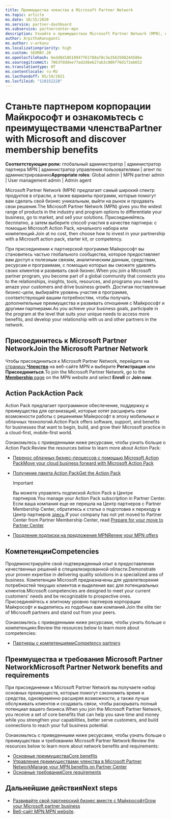 ```yaml
---
title: Преимущества членства в Microsoft Partner Network
ms.topic: article
ms.date: 10/15/2020
ms.service: partner-dashboard
ms.subservice: partnercenter-mpn
description: Узнайте о преимуществах Microsoft Partner Network (MPN), в том числе о Microsoft Action Pack, компетенциях и возможностях программы, которые помогут вам выйти на рынок со своими решениями и успешно их продавать.
author: ArpithaKanuganti
ms.author: v-arkanu
ms.localizationpriority: high
ms.custom: SEOMAY.20
ms.openlocfilehash: 6edd8d18610947f61f88af8c3e3563508244586e
ms.sourcegitcommit: 7063fdddee77ad2d8e627ab3c806f76d173ab652
ms.translationtype: HT
ms.contentlocale: ru-RU
ms.lasthandoff: 05/19/2021
ms.locfileid: "110152228"
---
```

# <a name="partner-with-microsoft-and-discover-membership-benefits"></a><span data-ttu-id="8d625-103">Станьте партнером корпорации Майкрософт и ознакомьтесь с преимуществами членства</span><span class="sxs-lookup"><span data-stu-id="8d625-103">Partner with Microsoft and discover membership benefits</span></span>

<span data-ttu-id="8d625-104">**Соответствующие роли:** глобальный администратор | администратор партнера MPN | администратор управления пользователями | агент по администрированию</span><span class="sxs-lookup"><span data-stu-id="8d625-104">**Appropriate roles**: Global admin | MPN partner admin | User management admin | Admin agent</span></span>

<span data-ttu-id="8d625-105">Microsoft Partner Network (MPN) предлагает самый широкий спектр продуктов в отрасли, а также варианты программ, которые помогут вам сделать свой бизнес уникальным, выйти на рынок и продавать свои решения.</span><span class="sxs-lookup"><span data-stu-id="8d625-105">The Microsoft Partner Network (MPN) gives you the widest range of products in the industry and program options to differentiate your business, go to market, and sell your solutions.</span></span> <span data-ttu-id="8d625-106">Присоединяйтесь бесплатно, а затем выберите способ участия в качестве партнера: с помощью Microsoft Action Pack, начального набора или компетенций.</span><span class="sxs-lookup"><span data-stu-id="8d625-106">Join at no cost, then choose how to invest in your partnership with a Microsoft action pack, starter kit, or competency.</span></span>

<span data-ttu-id="8d625-107">При присоединении к партнерской программе Майкрософт вы становитесь частью глобального сообщества, которое предоставляет вам доступ к полезным связям, аналитическим данным, средствам, ресурсам и программам, с помощью которых вы сможете удивлять своих клиентов и развивать свой бизнес.</span><span class="sxs-lookup"><span data-stu-id="8d625-107">When you join a Microsoft partner program, you become part of a global community that connects you to the relationships, insights, tools, resources, and programs you need to amaze your customers and drive business growth.</span></span> <span data-ttu-id="8d625-108">Достигая поставленные бизнес-цели, выбирайте уровень участия в программе, соответствующий вашим потребностям, чтобы получать дополнительные преимущества и развивать отношения с Майкрософт и другими партнерами.</span><span class="sxs-lookup"><span data-stu-id="8d625-108">As you achieve your business goals, participate in the program at the level that suits your unique needs to access more benefits, and develop your relationship with us and other partners in the network.</span></span> 

## <a name="join-the-microsoft-partner-network"></a><span data-ttu-id="8d625-109">Присоединитесь к Microsoft Partner Network</span><span class="sxs-lookup"><span data-stu-id="8d625-109">Join the Microsoft Partner Network</span></span>

<span data-ttu-id="8d625-110">Чтобы присоединиться к Microsoft Partner Network, перейдите на [страницу **Членство**](https://partner.microsoft.com/membership) на веб-сайте MPN и выберите **Регистрация** или **Присоединиться**.</span><span class="sxs-lookup"><span data-stu-id="8d625-110">To join the Microsoft Partner Network, go to the [**Membership** page](https://partner.microsoft.com/membership) on the MPN website and select **Enroll** or **Join now**.</span></span>

## <a name="action-pack"></a><span data-ttu-id="8d625-111">Action Pack</span><span class="sxs-lookup"><span data-stu-id="8d625-111">Action Pack</span></span>

<span data-ttu-id="8d625-112">Action Pack предлагает программное обеспечение, поддержку и преимущества для организаций, которые хотят расширить свои возможности работы с решениями Майкрософт в эпоху мобильных и облачных технологий.</span><span class="sxs-lookup"><span data-stu-id="8d625-112">Action Pack offers software, support, and benefits for businesses that want to begin, build, and grow their Microsoft practice in a cloud-first, mobile-first world.</span></span>

<span data-ttu-id="8d625-113">Ознакомьтесь с приведенными ниже ресурсами, чтобы узнать больше о Action Pack:</span><span class="sxs-lookup"><span data-stu-id="8d625-113">Review the resources below to learn more about Action Pack:</span></span>

- [<span data-ttu-id="8d625-114">Перенос облачных бизнес-процессов с помощью Microsoft Action Pack</span><span class="sxs-lookup"><span data-stu-id="8d625-114">Move your cloud business forward with Microsoft Action Pack</span></span>](https://partner.microsoft.com/membership/action-pack)

- [<span data-ttu-id="8d625-115">Получение пакета Action Pack</span><span class="sxs-lookup"><span data-stu-id="8d625-115">Get the Action Pack</span></span>](mpn-get-action-pack.md)
  
    >[!IMPORTANT]
    ><span data-ttu-id="8d625-116">Вы можете управлять подпиской Action Pack в Центре партнеров.</span><span class="sxs-lookup"><span data-stu-id="8d625-116">You manage your Action Pack subscription in Partner Center.</span></span> <span data-ttu-id="8d625-117">Если ваша компания еще не перешла на Центр партнеров с Partner Membership Center, обратитесь к статье о подготовке к переходу в Центр партнеров [здесь](prepare-pmc-pc-migration.md).</span><span class="sxs-lookup"><span data-stu-id="8d625-117">If your company has not yet moved to Partner Center from Partner Membership Center, read [Prepare for your move to Partner Center](prepare-pmc-pc-migration.md)</span></span>  

- [<span data-ttu-id="8d625-118">Продление подписки на предложения MPN</span><span class="sxs-lookup"><span data-stu-id="8d625-118">Renew your MPN offers</span></span>](renew-mpn-offers.md)

## <a name="competencies"></a><span data-ttu-id="8d625-119">Компетенции</span><span class="sxs-lookup"><span data-stu-id="8d625-119">Competencies</span></span>

<span data-ttu-id="8d625-120">Продемонстрируйте свой подтвержденный опыт в предоставлении качественных решений в специализированной области.</span><span class="sxs-lookup"><span data-stu-id="8d625-120">Demonstrate your proven expertise in delivering quality solutions in a specialized area of business.</span></span> <span data-ttu-id="8d625-121">Компетенции Microsoft предназначены для удовлетворения потребностей текущих клиентов и выделения вас для потенциальных клиентов.</span><span class="sxs-lookup"><span data-stu-id="8d625-121">Microsoft competencies are designed to meet your current customers' needs and be recognizable to prospective ones.</span></span> <span data-ttu-id="8d625-122">Присоединяйтесь к элитному уровню партнеров корпорации Майкрософт и выделитесь из подобных вам компаний.</span><span class="sxs-lookup"><span data-stu-id="8d625-122">Join the elite tier of Microsoft partners and stand out from your peers.</span></span>

<span data-ttu-id="8d625-123">Ознакомьтесь с приведенными ниже ресурсами, чтобы узнать больше о компетенциях:</span><span class="sxs-lookup"><span data-stu-id="8d625-123">Review the resources below to learn more about competencies:</span></span>

- [<span data-ttu-id="8d625-124">Партнеры с компетенциями</span><span class="sxs-lookup"><span data-stu-id="8d625-124">Competency partners</span></span>](https://partner.microsoft.com/membership/competencies)

## <a name="microsoft-partner-network-benefits-and-requirements"></a><span data-ttu-id="8d625-125">Преимущества и требования Microsoft Partner Network</span><span class="sxs-lookup"><span data-stu-id="8d625-125">Microsoft Partner Network benefits and requirements</span></span>

<span data-ttu-id="8d625-126">При присоединении к Microsoft Partner Network вы получаете набор основных преимуществ, которые помогут сэкономить время и средства, одновременно расширяя возможности, а также лучше обслуживать клиентов и создавать связи, чтобы раскрывать полный потенциал вашего бизнеса.</span><span class="sxs-lookup"><span data-stu-id="8d625-126">When you join the Microsoft Partner Network, you receive a set of core benefits that can help you save time and money while you strengthen your capabilities, better serve customers, and build connections to reach your full business potential.</span></span> 

<span data-ttu-id="8d625-127">Ознакомьтесь с приведенными ниже ресурсами, чтобы узнать больше о преимуществах и требованиях Microsoft Partner Network:</span><span class="sxs-lookup"><span data-stu-id="8d625-127">Review the resources below to learn more about network benefits and requirements:</span></span>

- [<span data-ttu-id="8d625-128">Основные преимущества</span><span class="sxs-lookup"><span data-stu-id="8d625-128">Core benefits</span></span>](https://partner.microsoft.com/membership/core-benefits#simple-tab-content-1)
- [<span data-ttu-id="8d625-129">Управление преимуществами членства в Microsoft Partner Network</span><span class="sxs-lookup"><span data-stu-id="8d625-129">Manage your MPN benefits on Partner Center</span></span>](manage-your-partner-network-benefits.md)
- [<span data-ttu-id="8d625-130">Основные требования</span><span class="sxs-lookup"><span data-stu-id="8d625-130">Core requirements</span></span>](https://partner.microsoft.com/membership/core-benefits#simple-tab-content-2)

## <a name="next-steps"></a><span data-ttu-id="8d625-131">Дальнейшие действия</span><span class="sxs-lookup"><span data-stu-id="8d625-131">Next steps</span></span>

- [<span data-ttu-id="8d625-132">Развивайте свой партнерский бизнес вместе с Майкрософт</span><span class="sxs-lookup"><span data-stu-id="8d625-132">Grow your Microsoft partner business</span></span>](grow-your-business.md)
- <span data-ttu-id="8d625-133">[Веб-сайт MPN.](https://partner.microsoft.com/commercial)</span><span class="sxs-lookup"><span data-stu-id="8d625-133">[MPN website](https://partner.microsoft.com/commercial).</span></span>
